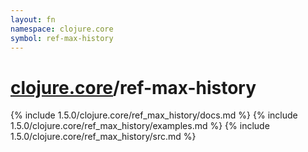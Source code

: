 ```yaml
---
layout: fn
namespace: clojure.core
symbol: ref-max-history
---
```


# [clojure.core](../)/ref-max-history

{% include 1.5.0/clojure.core/ref_max_history/docs.md %}
{% include 1.5.0/clojure.core/ref_max_history/examples.md %}
{% include 1.5.0/clojure.core/ref_max_history/src.md %}


